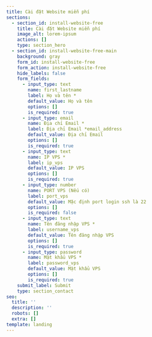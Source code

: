 ```yaml
---
title: Cài đặt Website miễn phí
sections:
  - section_id: install-website-free
    title: Cài đặt Website miễn phí
    image_alt: lorem-ipsum
    actions: []
    type: section_hero
  - section_id: install-website-free-main
    background: gray
    form_id: install-website-free
    form_action: install-website-free
    hide_labels: false
    form_fields:
      - input_type: text
        name: first_lastname
        label: Họ và tên *
        default_value: Họ và tên
        options: []
        is_required: true
      - input_type: email
        name: Địa chỉ Email *
        label: Địa chỉ Email *email_address
        default_value: Địa chỉ Email
        options: []
        is_required: true
      - input_type: text
        name: IP VPS *
        label: ip_vps
        default_value: IP VPS
        options: []
        is_required: true
      - input_type: number
        name: PORT VPS (Nếu có)
        label: port_vps
        default_value: Mặc định port login ssh là 22
        options: []
        is_required: false
      - input_type: text
        name: Tên đăng nhập VPS *
        label: username_vps
        default_value: Tên đăng nhập VPS
        options: []
        is_required: true
      - input_type: password
        name: Mật khẩu VPS *
        label: password_vps
        default_value: Mật khẩu VPS
        options: []
        is_required: true
    submit_label: Submit
    type: section_contact
seo:
  title: ''
  description: ''
  robots: []
  extra: []
template: landing
---
```

